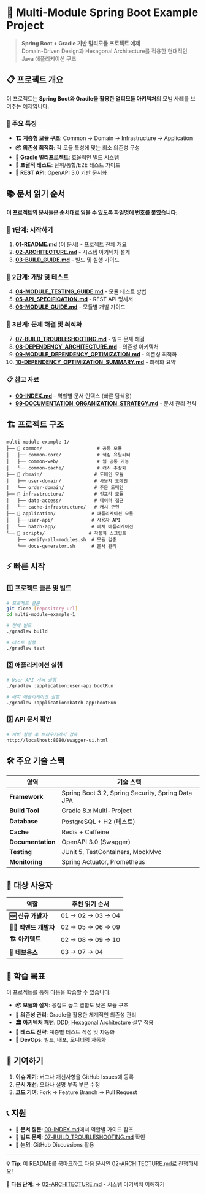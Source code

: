 # 🚀 Multi-Module Spring Boot Example Project

> **Spring Boot + Gradle 기반 멀티모듈 프로젝트 예제**  
> Domain-Driven Design과 Hexagonal Architecture를 적용한 현대적인 Java 애플리케이션 구조

## 📋 프로젝트 개요

이 프로젝트는 **Spring Boot와 Gradle을 활용한 멀티모듈 아키텍처**의 모범 사례를 보여주는 예제입니다.

### 🎯 주요 특징
- **🏗️ 계층형 모듈 구조**: Common → Domain → Infrastructure → Application
- **📦 의존성 최적화**: 각 모듈 특성에 맞는 최소 의존성 구성
- **🔧 Gradle 멀티프로젝트**: 효율적인 빌드 시스템
- **🧪 포괄적 테스트**: 단위/통합/E2E 테스트 가이드
- **📡 REST API**: OpenAPI 3.0 기반 문서화

## 📚 문서 읽기 순서

**이 프로젝트의 문서들은 순서대로 읽을 수 있도록 파일명에 번호를 붙였습니다:**

### 🚀 **1단계: 시작하기**
1. **[01-README.md](01-README.md)** (이 문서) - 프로젝트 전체 개요
2. **[02-ARCHITECTURE.md](02-ARCHITECTURE.md)** - 시스템 아키텍처 설계
3. **[03-BUILD_GUIDE.md](03-BUILD_GUIDE.md)** - 빌드 및 실행 가이드

### 🧪 **2단계: 개발 및 테스트**
4. **[04-MODULE_TESTING_GUIDE.md](04-MODULE_TESTING_GUIDE.md)** - 모듈 테스트 방법
5. **[05-API_SPECIFICATION.md](05-API_SPECIFICATION.md)** - REST API 명세서
6. **[06-MODULE_GUIDE.md](06-MODULE_GUIDE.md)** - 모듈별 개발 가이드

### 🔧 **3단계: 문제 해결 및 최적화**
7. **[07-BUILD_TROUBLESHOOTING.md](07-BUILD_TROUBLESHOOTING.md)** - 빌드 문제 해결
8. **[08-DEPENDENCY_ARCHITECTURE.md](08-DEPENDENCY_ARCHITECTURE.md)** - 의존성 아키텍처
9. **[09-MODULE_DEPENDENCY_OPTIMIZATION.md](09-MODULE_DEPENDENCY_OPTIMIZATION.md)** - 의존성 최적화
10. **[10-DEPENDENCY_OPTIMIZATION_SUMMARY.md](10-DEPENDENCY_OPTIMIZATION_SUMMARY.md)** - 최적화 요약

### 📋 **참고 자료**
- **[00-INDEX.md](00-INDEX.md)** - 역할별 문서 인덱스 (빠른 탐색용)
- **[99-DOCUMENTATION_ORGANIZATION_STRATEGY.md](99-DOCUMENTATION_ORGANIZATION_STRATEGY.md)** - 문서 관리 전략

## 🏗️ 프로젝트 구조

```
multi-module-example-1/
├── 📁 common/                    # 공통 모듈
│   ├── common-core/             # 핵심 유틸리티
│   ├── common-web/              # 웹 공통 기능
│   └── common-cache/            # 캐시 추상화
├── 📁 domain/                   # 도메인 모듈
│   ├── user-domain/            # 사용자 도메인
│   └── order-domain/           # 주문 도메인  
├── 📁 infrastructure/           # 인프라 모듈
│   ├── data-access/            # 데이터 접근
│   └── cache-infrastructure/   # 캐시 구현
├── 📁 application/             # 애플리케이션 모듈
│   ├── user-api/              # 사용자 API
│   └── batch-app/             # 배치 애플리케이션
└── 📁 scripts/                # 자동화 스크립트
    ├── verify-all-modules.sh  # 모듈 검증
    └── docs-generator.sh      # 문서 관리
```

## ⚡ 빠른 시작

### 1️⃣ 프로젝트 클론 및 빌드
```bash
# 프로젝트 클론
git clone [repository-url]
cd multi-module-example-1

# 전체 빌드
./gradlew build

# 테스트 실행  
./gradlew test
```

### 2️⃣ 애플리케이션 실행
```bash
# User API 서버 실행
./gradlew :application:user-api:bootRun

# 배치 애플리케이션 실행
./gradlew :application:batch-app:bootRun
```

### 3️⃣ API 문서 확인
```bash
# 서버 실행 후 브라우저에서 접속
http://localhost:8080/swagger-ui.html
```

## 🛠️ 주요 기술 스택

| 영역 | 기술 스택 |
|------|-----------|
| **Framework** | Spring Boot 3.2, Spring Security, Spring Data JPA |
| **Build Tool** | Gradle 8.x Multi-Project |
| **Database** | PostgreSQL + H2 (테스트) |
| **Cache** | Redis + Caffeine |
| **Documentation** | OpenAPI 3.0 (Swagger) |
| **Testing** | JUnit 5, TestContainers, MockMvc |
| **Monitoring** | Spring Actuator, Prometheus |

## 👥 대상 사용자

| 역할 | 추천 읽기 순서 |
|------|---------------|
| **🆕 신규 개발자** | 01 → 02 → 03 → 04 |
| **👨‍💻 백엔드 개발자** | 02 → 05 → 06 → 09 |
| **🏗️ 아키텍트** | 02 → 08 → 09 → 10 |
| **🔧 데브옵스** | 03 → 07 → 04 |

## 🎯 학습 목표

이 프로젝트를 통해 다음을 학습할 수 있습니다:

- **📦 모듈화 설계**: 응집도 높고 결합도 낮은 모듈 구조
- **🔗 의존성 관리**: Gradle을 활용한 체계적인 의존성 관리
- **🏛️ 아키텍처 패턴**: DDD, Hexagonal Architecture 실무 적용
- **🧪 테스트 전략**: 계층별 테스트 작성 및 자동화
- **🚀 DevOps**: 빌드, 배포, 모니터링 자동화

## 🤝 기여하기

1. **이슈 제기**: 버그나 개선사항을 GitHub Issues에 등록
2. **문서 개선**: 오타나 설명 부족 부분 수정
3. **코드 기여**: Fork → Feature Branch → Pull Request

## 📞 지원

- **📖 문서 질문**: [00-INDEX.md](00-INDEX.md)에서 역할별 가이드 참조
- **🐛 빌드 문제**: [07-BUILD_TROUBLESHOOTING.md](07-BUILD_TROUBLESHOOTING.md) 확인
- **💬 논의**: GitHub Discussions 활용

---

**💡 Tip**: 이 README를 북마크하고 다음 문서인 [02-ARCHITECTURE.md](02-ARCHITECTURE.md)로 진행하세요!

**🏁 다음 단계**: → [02-ARCHITECTURE.md](02-ARCHITECTURE.md) - 시스템 아키텍처 이해하기